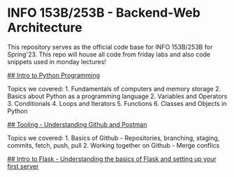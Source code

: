 # INFO 153B/253B - Backend-Web Architecture

This repository serves as the official code base for INFO 153B/253B for Spring'23. This repo will house all code from friday labs and also code snippets used in monday lectures!

[## Intro to Python Programming](./Intro%20to%20Python/Intro%20to%20Python.md)

Topics we covered:
    1. Fundamentals of computers and memory storage
    2. Basics about Python as a programming language
    2. Variables and Operators
    3. Conditionals
    4. Loops and Iterators
    5. Functions
    6. Classes and Objects in Python

[## Tooling - Understanding Github and Postman](./Tooling/Github.md)

Topics we covered:
    1. Basics of Github - Repositories, branching, staging, commits, fetch, push, pull
    2. Working together on Github - Merge conflics

[## Intro to Flask - Understanding the basics of Flask and setting up your first server](./Intro%20to%20Flask/README.md)